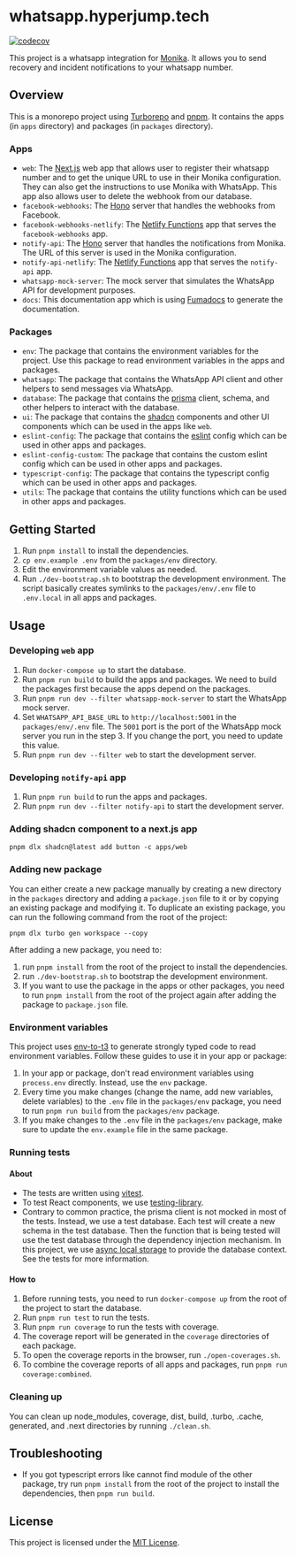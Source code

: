 # whatsapp.hyperjump.tech

[![codecov](https://codecov.io/github/hyperjumptech/whatsapp.hyperjump.tech/graph/badge.svg?token=BUH4TVSVPQ)](https://codecov.io/github/hyperjumptech/whatsapp.hyperjump.tech)

This project is a whatsapp integration for [Monika](https://monika.hyperjump.tech). It allows you to send recovery and incident notifications to your whatsapp number.

## Overview

This is a monorepo project using [Turborepo](https://turbo.build/repo/docs) and [pnpm](https://pnpm.io). It contains the apps (in `apps` directory) and packages (in `packages` directory).

### Apps

- `web`: The [Next.js](https://nextjs.org) web app that allows user to register their whatsapp number and to get the unique URL to use in their Monika configuration. They can also get the instructions to use Monika with WhatsApp. This app also allows user to delete the webhook from our database.
- `facebook-webhooks`: The [Hono](https://hono.dev) server that handles the webhooks from Facebook.
- `facebook-webhooks-netlify`: The [Netlify Functions](https://docs.netlify.com/functions/overview/) app that serves the `facebook-webhooks` app.
- `notify-api`: The [Hono](https://hono.dev) server that handles the notifications from Monika. The URL of this server is used in the Monika configuration.
- `notify-api-netlify`: The [Netlify Functions](https://docs.netlify.com/functions/overview/) app that serves the `notify-api` app.
- `whatsapp-mock-server`: The mock server that simulates the WhatsApp API for development purposes.
- `docs`: This documentation app which is using [Fumadocs](https://fumadocs.vercel.app) to generate the documentation.

### Packages

- `env`: The package that contains the environment variables for the project. Use this package to read environment variables in the apps and packages.
- `whatsapp`: The package that contains the WhatsApp API client and other helpers to send messages via WhatsApp.
- `database`: The package that contains the [prisma](https://www.prisma.io) client, schema, and other helpers to interact with the database.
- `ui`: The package that contains the [shadcn](https://ui.shadcn.com) components and other UI components which can be used in the apps like `web`.
- `eslint-config`: The package that contains the [eslint](https://eslint.org) config which can be used in other apps and packages.
- `eslint-config-custom`: The package that contains the custom eslint config which can be used in other apps and packages.
- `typescript-config`: The package that contains the typescript config which can be used in other apps and packages.
- `utils`: The package that contains the utility functions which can be used in other apps and packages.

## Getting Started

1. Run `pnpm install` to install the dependencies.
2. `cp env.example .env` from the `packages/env` directory.
3. Edit the environment variable values as needed.
4. Run `./dev-bootstrap.sh` to bootstrap the development environment. The script basically creates symlinks to the `packages/env/.env` file to `.env.local` in all apps and packages.

## Usage

### Developing `web` app

1. Run `docker-compose up` to start the database.
2. Run `pnpm run build` to build the apps and packages. We need to build the packages first because the apps depend on the packages.
3. Run `pnpm run dev --filter whatsapp-mock-server` to start the WhatsApp mock server.
4. Set `WHATSAPP_API_BASE_URL` to `http://localhost:5001` in the `packages/env/.env` file. The `5001` port is the port of the WhatsApp mock server you run in the step 3. If you change the port, you need to update this value.
5. Run `pnpm run dev --filter web` to start the development server.

### Developing `notify-api` app

1. Run `pnpm run build` to run the apps and packages.
2. Run `pnpm run dev --filter notify-api` to start the development server.

### Adding shadcn component to a next.js app

```
pnpm dlx shadcn@latest add button -c apps/web
```

### Adding new package

You can either create a new package manually by creating a new directory in the `packages` directory and adding a `package.json` file to it or by copying an existing package and modifying it. To duplicate an existing package, you can run the following command from the root of the project:

```
pnpm dlx turbo gen workspace --copy
```

After adding a new package, you need to:

1. run `pnpm install` from the root of the project to install the dependencies.
2. run `./dev-bootstrap.sh` to bootstrap the development environment.
3. If you want to use the package in the apps or other packages, you need to run `pnpm install` from the root of the project again after adding the package to `package.json` file.

### Environment variables

This project uses [env-to-t3](https://github.com/nicnocquee/env-to-t3) to generate strongly typed code to read environment variables. Follow these guides to use it in your app or package:

1. In your app or package, don't read environment variables using `process.env` directly. Instead, use the `env` package.
2. Every time you make changes (change the name, add new variables, delete variables) to the `.env` file in the `packages/env` package, you need to run `pnpm run build` from the `packages/env` package.
3. If you make changes to the `.env` file in the `packages/env` package, make sure to update the `env.example` file in the same package.

### Running tests

#### About

- The tests are written using [vitest](https://vitest.dev).
- To test React components, we use [testing-library](https://testing-library.com/docs/react-testing-library/intro).
- Contrary to common practice, the prisma client is not mocked in most of the tests. Instead, we use a test database. Each test will create a new schema in the test database. Then the function that is being tested will use the test database through the dependency injection mechanism. In this project, we use [async local storage](https://nico.fyi/blog/async-local-storage-to-prevent-props-drilling) to provide the database context. See the tests for more information.

#### How to

1. Before running tests, you need to run `docker-compose up` from the root of the project to start the database.
2. Run `pnpm run test` to run the tests.
3. Run `pnpm run coverage` to run the tests with coverage.
4. The coverage report will be generated in the `coverage` directories of each package.
5. To open the coverage reports in the browser, run `./open-coverages.sh`.
6. To combine the coverage reports of all apps and packages, run `pnpm run coverage:combined`.

### Cleaning up

You can clean up node_modules, coverage, dist, build, .turbo, .cache, generated, and .next directories by running `./clean.sh`.

## Troubleshooting

- If you got typescript errors like cannot find module of the other package, try run `pnpm install` from the root of the project to install the dependencies, then `pnpm run build`.

## License

This project is licensed under the [MIT License](https://opensource.org/licenses/MIT).
